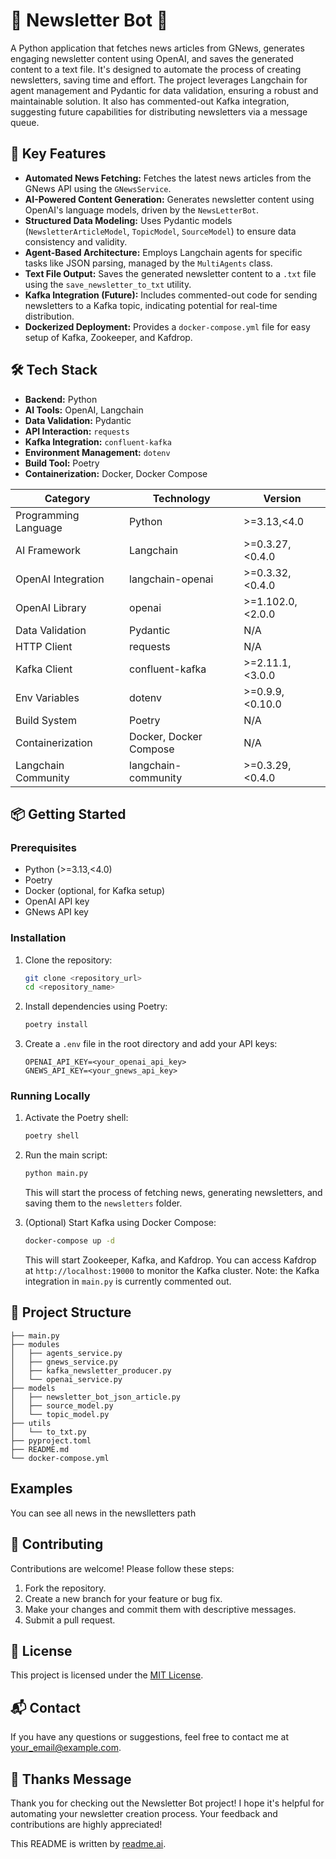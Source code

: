 # 📰 Newsletter Bot 🤖

A Python application that fetches news articles from GNews, generates engaging newsletter content using OpenAI, and saves the generated content to a text file. It's designed to automate the process of creating newsletters, saving time and effort. The project leverages Langchain for agent management and Pydantic for data validation, ensuring a robust and maintainable solution. It also has commented-out Kafka integration, suggesting future capabilities for distributing newsletters via a message queue.

## 🚀 Key Features

- **Automated News Fetching:** Fetches the latest news articles from the GNews API using the `GNewsService`.
- **AI-Powered Content Generation:** Generates newsletter content using OpenAI's language models, driven by the `NewsLetterBot`.
- **Structured Data Modeling:** Uses Pydantic models (`NewsletterArticleModel`, `TopicModel`, `SourceModel`) to ensure data consistency and validity.
- **Agent-Based Architecture:** Employs Langchain agents for specific tasks like JSON parsing, managed by the `MultiAgents` class.
- **Text File Output:** Saves the generated newsletter content to a `.txt` file using the `save_newsletter_to_txt` utility.
- **Kafka Integration (Future):** Includes commented-out code for sending newsletters to a Kafka topic, indicating potential for real-time distribution.
- **Dockerized Deployment:** Provides a `docker-compose.yml` file for easy setup of Kafka, Zookeeper, and Kafdrop.

## 🛠️ Tech Stack

*   **Backend:** Python
*   **AI Tools:** OpenAI, Langchain
*   **Data Validation:** Pydantic
*   **API Interaction:** `requests`
*   **Kafka Integration:** `confluent-kafka`
*   **Environment Management:** `dotenv`
*   **Build Tool:** Poetry
*   **Containerization:** Docker, Docker Compose

| Category      | Technology                  | Version          |
|---------------|-----------------------------|------------------|
| Programming Language | Python                      | >=3.13,<4.0      |
| AI Framework    | Langchain                   | >=0.3.27,<0.4.0  |
| OpenAI Integration | langchain-openai            | >=0.3.32,<0.4.0  |
| OpenAI Library  | openai                      | >=1.102.0,<2.0.0 |
| Data Validation | Pydantic                    | N/A              |
| HTTP Client     | requests                    | N/A              |
| Kafka Client    | confluent-kafka             | >=2.11.1,<3.0.0  |
| Env Variables   | dotenv                      | >=0.9.9,<0.10.0  |
| Build System    | Poetry                      | N/A              |
| Containerization| Docker, Docker Compose      | N/A              |
| Langchain Community | langchain-community | >=0.3.29,<0.4.0 |

## 📦 Getting Started

### Prerequisites

- Python (>=3.13,<4.0)
- Poetry
- Docker (optional, for Kafka setup)
- OpenAI API key
- GNews API key

### Installation

1.  Clone the repository:

    ```bash
    git clone <repository_url>
    cd <repository_name>
    ```

2.  Install dependencies using Poetry:

    ```bash
    poetry install
    ```

3.  Create a `.env` file in the root directory and add your API keys:

    ```
    OPENAI_API_KEY=<your_openai_api_key>
    GNEWS_API_KEY=<your_gnews_api_key>
    ```

### Running Locally

1.  Activate the Poetry shell:

    ```bash
    poetry shell
    ```

2.  Run the main script:

    ```bash
    python main.py
    ```

    This will start the process of fetching news, generating newsletters, and saving them to the `newsletters` folder.

3.  (Optional) Start Kafka using Docker Compose:

    ```bash
    docker-compose up -d
    ```

    This will start Zookeeper, Kafka, and Kafdrop. You can access Kafdrop at `http://localhost:19000` to monitor the Kafka cluster. Note: the Kafka integration in `main.py` is currently commented out.

## 📂 Project Structure

```
├── main.py
├── modules
│   ├── agents_service.py
│   ├── gnews_service.py
│   ├── kafka_newsletter_producer.py
│   └── openai_service.py
├── models
│   ├── newsletter_bot_json_article.py
│   ├── source_model.py
│   └── topic_model.py
├── utils
│   └── to_txt.py
├── pyproject.toml
├── README.md
└── docker-compose.yml
```

## Examples

You can see all news in the newslletters path

## 🤝 Contributing

Contributions are welcome! Please follow these steps:

1.  Fork the repository.
2.  Create a new branch for your feature or bug fix.
3.  Make your changes and commit them with descriptive messages.
4.  Submit a pull request.

## 📝 License

This project is licensed under the [MIT License](LICENSE).

## 📬 Contact

If you have any questions or suggestions, feel free to contact me at [your_email@example.com](mailto:your_email@example.com).

## 💖 Thanks Message

Thank you for checking out the Newsletter Bot project! I hope it's helpful for automating your newsletter creation process. Your feedback and contributions are highly appreciated!

This README is written by [readme.ai](https://readme-generator-phi.vercel.app/).
